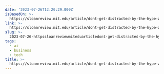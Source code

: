 ```yaml
---
date: '2023-07-26T12:20:29.000Z'
isBasedOn: >-
  https://sloanreview.mit.edu/article/dont-get-distracted-by-the-hype-around-generative-ai/?social_token=d38996db74c1758ba5c39d6ec80cfaf8
link: >-
  https://sloanreview.mit.edu/article/dont-get-distracted-by-the-hype-around-generative-ai/?social_token=d38996db74c1758ba5c39d6ec80cfaf8
slug: >-
  2023-07-26-httpssloanreviewmiteduarticledont-get-distracted-by-the-hype-around-generative-aisocialtokend38996db74c1758ba5c39d6ec80cfaf8
tags:
  - ai
  - business
  - tech
title: >-
  https://sloanreview.mit.edu/article/dont-get-distracted-by-the-hype-around-generative-ai/?social_token=d38996db74c1758ba5c39d6ec80cfaf8
---
```


